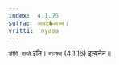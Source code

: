 ```yaml
---
index:  4.1.75
sutra:  आवट�आच्च।
vritti:  nyasa
---
```


`ङीपि प्राप्ते` इति। `यञश्च` (4.1.16) इत्यनेन॥
